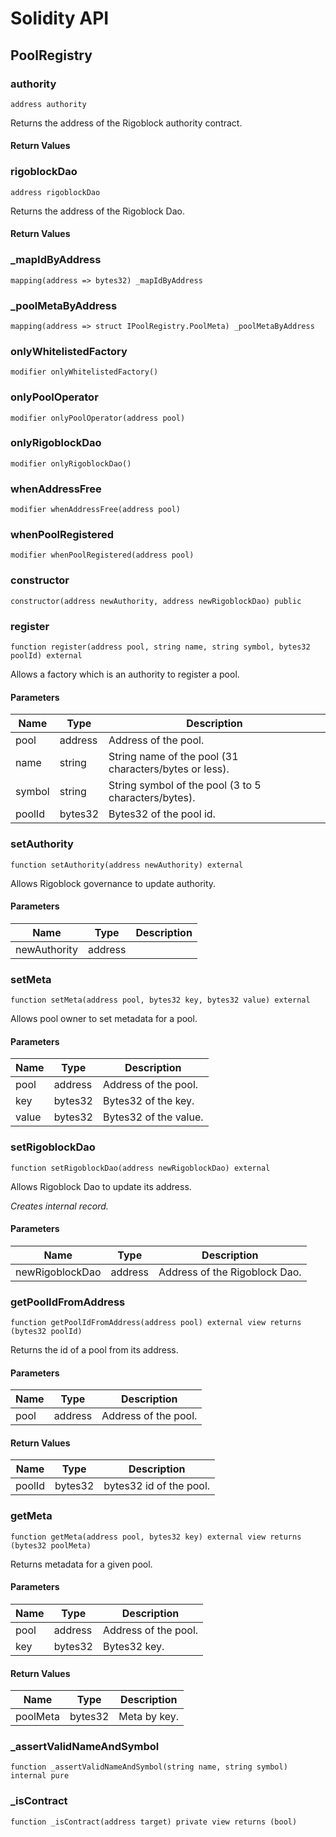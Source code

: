 # Solidity API

## PoolRegistry

### authority

```solidity
address authority
```

Returns the address of the Rigoblock authority contract.

#### Return Values

### rigoblockDao

```solidity
address rigoblockDao
```

Returns the address of the Rigoblock Dao.

#### Return Values

### \_mapIdByAddress

```solidity
mapping(address => bytes32) _mapIdByAddress
```

### \_poolMetaByAddress

```solidity
mapping(address => struct IPoolRegistry.PoolMeta) _poolMetaByAddress
```

### onlyWhitelistedFactory

```solidity
modifier onlyWhitelistedFactory()
```

### onlyPoolOperator

```solidity
modifier onlyPoolOperator(address pool)
```

### onlyRigoblockDao

```solidity
modifier onlyRigoblockDao()
```

### whenAddressFree

```solidity
modifier whenAddressFree(address pool)
```

### whenPoolRegistered

```solidity
modifier whenPoolRegistered(address pool)
```

### constructor

```solidity
constructor(address newAuthority, address newRigoblockDao) public
```

### register

```solidity
function register(address pool, string name, string symbol, bytes32 poolId) external
```

Allows a factory which is an authority to register a pool.

#### Parameters

| Name   | Type    | Description                                            |
| ------ | ------- | ------------------------------------------------------ |
| pool   | address | Address of the pool.                                   |
| name   | string  | String name of the pool (31 characters/bytes or less). |
| symbol | string  | String symbol of the pool (3 to 5 characters/bytes).   |
| poolId | bytes32 | Bytes32 of the pool id.                                |

### setAuthority

```solidity
function setAuthority(address newAuthority) external
```

Allows Rigoblock governance to update authority.

#### Parameters

| Name         | Type    | Description |
| ------------ | ------- | ----------- |
| newAuthority | address |             |

### setMeta

```solidity
function setMeta(address pool, bytes32 key, bytes32 value) external
```

Allows pool owner to set metadata for a pool.

#### Parameters

| Name  | Type    | Description           |
| ----- | ------- | --------------------- |
| pool  | address | Address of the pool.  |
| key   | bytes32 | Bytes32 of the key.   |
| value | bytes32 | Bytes32 of the value. |

### setRigoblockDao

```solidity
function setRigoblockDao(address newRigoblockDao) external
```

Allows Rigoblock Dao to update its address.

_Creates internal record._

#### Parameters

| Name            | Type    | Description                   |
| --------------- | ------- | ----------------------------- |
| newRigoblockDao | address | Address of the Rigoblock Dao. |

### getPoolIdFromAddress

```solidity
function getPoolIdFromAddress(address pool) external view returns (bytes32 poolId)
```

Returns the id of a pool from its address.

#### Parameters

| Name | Type    | Description          |
| ---- | ------- | -------------------- |
| pool | address | Address of the pool. |

#### Return Values

| Name   | Type    | Description             |
| ------ | ------- | ----------------------- |
| poolId | bytes32 | bytes32 id of the pool. |

### getMeta

```solidity
function getMeta(address pool, bytes32 key) external view returns (bytes32 poolMeta)
```

Returns metadata for a given pool.

#### Parameters

| Name | Type    | Description          |
| ---- | ------- | -------------------- |
| pool | address | Address of the pool. |
| key  | bytes32 | Bytes32 key.         |

#### Return Values

| Name     | Type    | Description  |
| -------- | ------- | ------------ |
| poolMeta | bytes32 | Meta by key. |

### \_assertValidNameAndSymbol

```solidity
function _assertValidNameAndSymbol(string name, string symbol) internal pure
```

### \_isContract

```solidity
function _isContract(address target) private view returns (bool)
```
